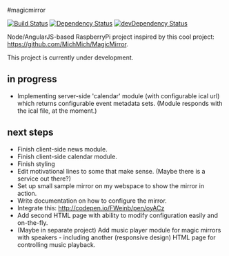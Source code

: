 #magicmirror

[![Build Status](https://travis-ci.org/sradeiski/magicmirror.svg?branch=master)](https://travis-ci.org/sradeiski/magicmirror) 
[![Dependency Status](https://david-dm.org/sradeiski/magicmirror.svg)](https://david-dm.org/sradeiski/magicmirror) 
[![devDependency Status](https://david-dm.org/sradeiski/magicmirror/dev-status.svg)](https://david-dm.org/sradeiski/magicmirror#info=devDependencies)


Node/AngularJS-based RaspberryPi project inspired by this cool project: https://github.com/MichMich/MagicMirror. 

This project is currently under development. 

## in progress
* Implementing server-side 'calendar' module (with configurable ical url) which returns configurable event metadata sets. (Module responds with the ical file, at the moment.)

## next steps 
* Finish client-side news module.
* Finish client-side calendar module.
* Finish styling 
* Edit motivational lines to some that make sense. (Maybe there is a service out there?)
* Set up small sample mirror on my webspace to show the mirror in action. 
* Write documentation on how to configure the mirror.
* Integrate this: http://codepen.io/FWeinb/pen/oyACz
* Add second HTML page with ability to modify configuration easily and on-the-fly. 
* (Maybe in separate project) Add music player module for magic mirrors with speakers - including another (responsive design) HTML page for controlling music playback. 
